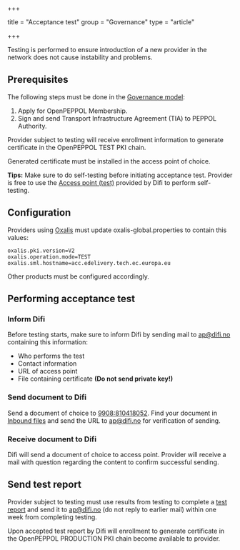 +++

title = "Acceptance test"
group = "Governance"
type = "article"

+++

Testing is performed to ensure introduction of a new provider in the network does not cause instability and problems.

## Prerequisites

The following steps must be done in the [Governance model](/peppol/knowledge-base/governance-model/):

1. Apply for OpenPEPPOL Membership.
1. Sign and send Transport Infrastructure Agreement (TIA) to PEPPOL Authority.

Provider subject to testing will receive enrollment information to generate certificate in the OpenPEPPOL TEST PKI chain.

Generated certificate must be installed in the access point of choice.

**Tips:** Make sure to do self-testing before initiating acceptance test. Provider is free to use the [Access point (test)](/peppol/tools/ap-test/) provided by Difi to perform self-testing.

## Configuration

Providers using [Oxalis](/peppol/tools/oxalis/) must update oxalis-global.properties to contain this values:

```
oxalis.pki.version=V2
oxalis.operation.mode=TEST
oxalis.sml.hostname=acc.edelivery.tech.ec.europa.eu
```

Other products must be configured accordingly.

## Performing acceptance test

### Inform Difi

Before testing starts, make sure to inform Difi by sending mail to [ap@difi.no](mailto:ap@difi.no) containing this information:

* Who performs the test
* Contact information
* URL of access point
* File containing certificate **(Do not send private key!)**

### Send document to Difi

Send a document of choice to [9908:810418052](https://test-vefa.difi.no/smp/9908/810418052). Find your document in [Inbound files](/peppol/tools/ap-test/) and send the URL to [ap@difi.no](mailto:ap@difi.no) for verification of sending.

### Receive document to Difi

Difi will send a document of choice to access point. Provider will receive a mail with question regarding the content to confirm successful sending.

## Send test report

Provider subject to testing must use results from testing to complete a [test report](/docs/peppol/aptest.xlsx) and send it to [ap@difi.no](mailto:ap@difi.no) (do not reply to earlier mail) within one week from completing testing.

Upon accepted test report by Difi will enrollment to generate certificate in the OpenPEPPOL PRODUCTION PKI chain become available to provider.